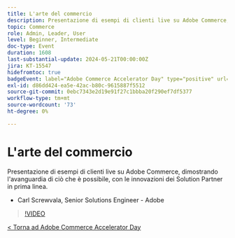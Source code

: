 ```yaml
---
title: L'arte del commercio
description: Presentazione di esempi di clienti live su Adobe Commerce, dimostrando l'avanguardia di ciò che è possibile, con le innovazioni dei Solution Partner in prima linea.
topic: Commerce
role: Admin, Leader, User
level: Beginner, Intermediate
doc-type: Event
duration: 1608
last-substantial-update: 2024-05-21T00:00:00Z
jira: KT-15547
hidefromtoc: true
badgeEvent: label="Adobe Commerce Accelerator Day" type="positive" url="https://experienceleague.adobe.com/it/docs/events/apac-commerce-recordings/2024/overview"
exl-id: d86dd424-ea5e-42ac-b80c-9615887f5512
source-git-commit: 0ebc7343e2d19e91f27c1bbba20f290ef7df5377
workflow-type: tm+mt
source-wordcount: '73'
ht-degree: 0%

---
```


# L&#39;arte del commercio

Presentazione di esempi di clienti live su Adobe Commerce, dimostrando l&#39;avanguardia di ciò che è possibile, con le innovazioni dei Solution Partner in prima linea.

+ Carl Screwvala, Senior Solutions Engineer - Adobe

>[!VIDEO](https://video.tv.adobe.com/v/3455496/?learn=on&captions=ita)

[&lt; Torna ad Adobe Commerce Accelerator Day](./overview.md)
